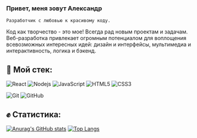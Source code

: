 ### Привет, меня зовут Александр
    Разработчик с любовью к красивому коду.

 Код как творчество - это мое! Всегда рад новым проектам и задачам. Веб-разработка привлекает огромным потенциалом для воплощения всевозможных интересных идей: дизайн и интерфейсы, мультимедиа и интерактивность, логика и бэкенд.

## :hammer: Мой стек:
![React](https://img.shields.io/badge/-React-black?style=flat-square&logo=react)
![Nodejs](https://img.shields.io/badge/-Nodejs-black?style=flat-square&logo=Node.js)
![JavaScript](https://img.shields.io/badge/-JavaScript-black?style=flat-square&logo=javascript)
![HTML5](https://img.shields.io/badge/-HTML5-E34F26?style=flat-square&logo=html5&logoColor=white)
![CSS3](https://img.shields.io/badge/-CSS3-1572B6?style=flat-square&logo=css3)

![Git](https://img.shields.io/badge/-Git-black?style=flat-square&logo=git)
![GitHub](https://img.shields.io/badge/-GitHub-181717?style=flat-square&logo=github)


## :fist: Статистика:
[![Anurag's GitHub stats](https://github-readme-stats.vercel.app/api?username=santelar&show_icons=true)](https://github.com/santelar/github-readme-stats) [![Top Langs](https://github-readme-stats.vercel.app/api/top-langs/?username=santelar&layout=compact)](https://github.com/santelar/github-readme-stats)

